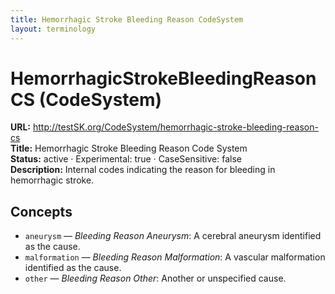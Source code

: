 ```yaml
---
title: Hemorrhagic Stroke Bleeding Reason CodeSystem
layout: terminology
---
```


# HemorrhagicStrokeBleedingReasonCS (CodeSystem)

**URL:** http://testSK.org/CodeSystem/hemorrhagic-stroke-bleeding-reason-cs  
**Title:** Hemorrhagic Stroke Bleeding Reason Code System  
**Status:** active · Experimental: true · CaseSensitive: false  
**Description:** Internal codes indicating the reason for bleeding in hemorrhagic stroke.

## Concepts
- `aneurysm` — *Bleeding Reason Aneurysm*: A cerebral aneurysm identified as the cause.  
- `malformation` — *Bleeding Reason Malformation*: A vascular malformation identified as the cause.  
- `other` — *Bleeding Reason Other*: Another or unspecified cause.
